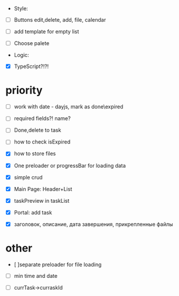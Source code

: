 
* Style:
- [ ] Buttons edit,delete, add, file, calendar
- [ ] add template for empty list
- [ ] Choose palete




* Logic:
- [x] TypeScript?!?!
# priority

- [ ] work with date - dayjs, mark as done\expired
- [ ] required fields?! name?
- [ ] Done,delete to task
- [ ] how to check isExpired
- [x] how to store files
- [x] One preloader  or progressBar for loading data
- [x] simple crud
- [x] Main Page: Header+List
- [x] taskPreview in taskList



- [x] Portal: add task
- [x] заголовок, описание, дата завершения, прикрепленные файлы

# other
- [ ]separate preloader for file loading
- [ ] min time and date
- [ ] currTask->curraskId







